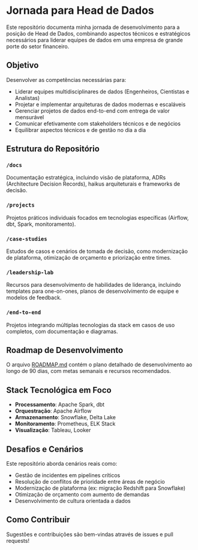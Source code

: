 # Jornada para Head de Dados

Este repositório documenta minha jornada de desenvolvimento para a posição de Head de Dados, combinando aspectos técnicos e estratégicos necessários para liderar equipes de dados em uma empresa de grande porte do setor financeiro.

## Objetivo

Desenvolver as competências necessárias para:
- Liderar equipes multidisciplinares de dados (Engenheiros, Cientistas e Analistas)
- Projetar e implementar arquiteturas de dados modernas e escaláveis
- Gerenciar projetos de dados end-to-end com entrega de valor mensurável
- Comunicar efetivamente com stakeholders técnicos e de negócios
- Equilibrar aspectos técnicos e de gestão no dia a dia

## Estrutura do Repositório

### `/docs`
Documentação estratégica, incluindo visão de plataforma, ADRs (Architecture Decision Records), haikus arquiteturais e frameworks de decisão.

### `/projects`
Projetos práticos individuais focados em tecnologias específicas (Airflow, dbt, Spark, monitoramento).

### `/case-studies`
Estudos de casos e cenários de tomada de decisão, como modernização de plataforma, otimização de orçamento e priorização entre times.

### `/leadership-lab`
Recursos para desenvolvimento de habilidades de liderança, incluindo templates para one-on-ones, planos de desenvolvimento de equipe e modelos de feedback.

### `/end-to-end`
Projetos integrando múltiplas tecnologias da stack em casos de uso completos, com documentação e diagramas.

## Roadmap de Desenvolvimento

O arquivo [ROADMAP.md](ROADMAP.md) contém o plano detalhado de desenvolvimento ao longo de 90 dias, com metas semanais e recursos recomendados.

## Stack Tecnológica em Foco

- **Processamento**: Apache Spark, dbt
- **Orquestração**: Apache Airflow
- **Armazenamento**: Snowflake, Delta Lake
- **Monitoramento**: Prometheus, ELK Stack
- **Visualização**: Tableau, Looker

## Desafios e Cenários

Este repositório aborda cenários reais como:
- Gestão de incidentes em pipelines críticos
- Resolução de conflitos de prioridade entre áreas de negócio
- Modernização de plataforma (ex: migração Redshift para Snowflake)
- Otimização de orçamento com aumento de demandas
- Desenvolvimento de cultura orientada a dados

## Como Contribuir

Sugestões e contribuições são bem-vindas através de issues e pull requests!
